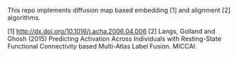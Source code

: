 This repo implements diffusion map based embedding [1] and alignment [2] algorithms.

[1] http://dx.doi.org/10.1016/j.acha.2006.04.006
[2] Langs, Golland and Ghosh (2015) Predicting Activation Across Individuals with Resting-State Functional Connectivity based Multi-Atlas Label Fusion. MICCAI.
